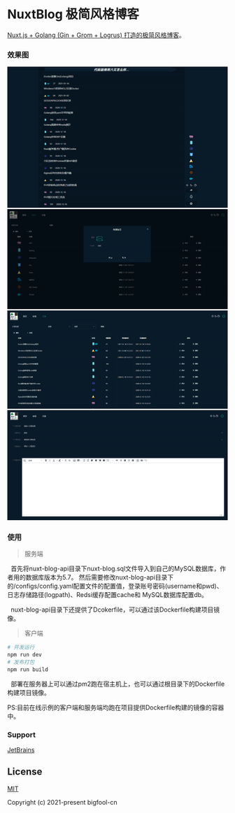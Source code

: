 # NuxtBlog 极简风格博客
[Nuxt.js + Golang (Gin + Grom + Logrus) 打造的极简风格博客](https://www.bigfool.cn)。

### 效果图
![首页](./1.png)
![后台标签页](./2.png)
![文章页](./3.png)
![文章新增页](./4.png)

### 使用
> 服务端

&nbsp;&nbsp;首先将nuxt-blog-api目录下nuxt-blog.sql文件导入到自己的MySQL数据库，作者用的数据库版本为5.7。
然后需要修改nuxt-blog-api目录下的/configs/config.yaml配置文件的配置值，登录账号密码(username和pwd)、日志存储路径(logpath)、Redsi缓存配置cache和
MySQL数据库配置db。

&nbsp;&nbsp;nuxt-blog-api目录下还提供了Dcokerfile，可以通过该Dockerfile构建项目镜像。

>客户端

```bash
# 开发运行
npm run dev
# 发布打包
npm run build
```
&nbsp;&nbsp;部署在服务器上可以通过pm2跑在宿主机上，也可以通过根目录下的Dockerfile构建项目镜像。

PS:目前在线示例的客户端和服务端均跑在项目提供Dockerfile构建的镜像的容器中。

### Support 
[JetBrains](https://www.jetbrains.com/shop/eform/opensource) 

## License

[MIT](https://github.com/bigfool-cn/NuxtBlog/blob/master/LICENSE)

Copyright (c) 2021-present bigfool-cn
